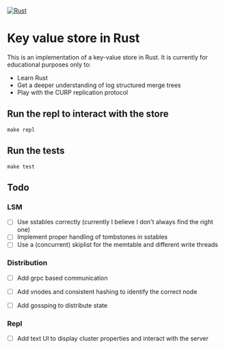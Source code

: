 
[![Rust](https://github.com/certainty/r2d2/actions/workflows/rust.yml/badge.svg)](https://github.com/certainty/r2d2/actions/workflows/rust.yml)

# Key value store in Rust

This is an implementation of a key-value store in Rust.
It is currently for educational purposes only to:

* Learn Rust
* Get a deeper understanding of log structured merge trees
* Play with the CURP replication protocol

## Run the repl to interact with the store

```
make repl
```

## Run the tests

```
make test
```

## Todo

### LSM

- [ ] Use sstables correctly (currently I believe I don't always find the right one)
- [ ] Implement proper handling of tombstones in sstables
- [ ] Use a (concurrent) skiplist for the memtable and different write threads 

### Distribution
- [ ] Add grpc based communication
- [ ] Add vnodes and consistent hashing to identify the correct node
- [ ] Add gossping to distribute state


### Repl
- [ ] Add text UI to display cluster properties and interact with the server
